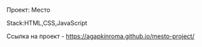 Проект: Место

Stack:HTML,CSS,JavaScript

Ссылка на проект - https://agapkinroma.github.io/mesto-project/
